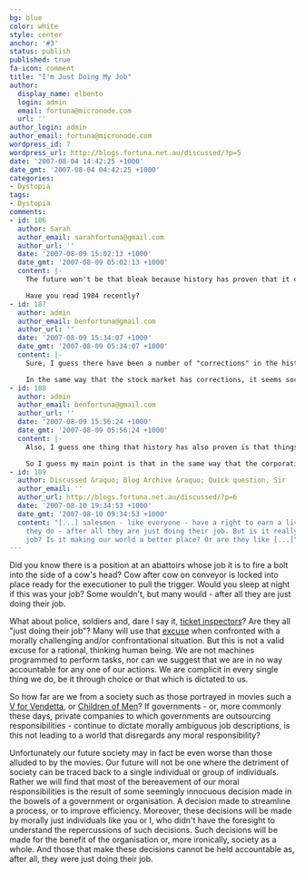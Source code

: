 ```yaml
---
bg: blue
color: white
style: center
anchor: '#3'
status: publish
published: true
fa-icon: comment
title: "I'm Just Doing My Job"
author:
  display_name: elbento
  login: admin
  email: fortuna@micronode.com
  url: ''
author_login: admin
author_email: fortuna@micronode.com
wordpress_id: 7
wordpress_url: http://blogs.fortuna.net.au/discussed/?p=5
date: '2007-08-04 14:42:25 +1000'
date_gmt: '2007-08-04 04:42:25 +1000'
categories:
- Dystopia
tags:
- Dystopia
comments:
- id: 186
  author: Sarah
  author_email: sarahfortuna@gmail.com
  author_url: ''
  date: '2007-08-09 15:02:13 +1000'
  date_gmt: '2007-08-09 05:02:13 +1000'
  content: |-
    The future won't be that bleak because history has proven that it can get pretty bloody close to the situation you're descibing and atrocities can happen but humanity brings us back from the brink.

    Have you read 1984 recently?
- id: 187
  author: admin
  author_email: benfortuna@gmail.com
  author_url: ''
  date: '2007-08-09 15:34:07 +1000'
  date_gmt: '2007-08-09 05:34:07 +1000'
  content: |-
    Sure, I guess there have been a number of "corrections" in the history of our society, but the events leading up to these corrections certainly aren't the proudest of moments in mankind's history (Spanish Inquisition, Hitler, etc).

    In the same way that the stock market has corrections, it seems society needs to crash in some way for humanity to rise to the top again. I suspect we are on the rise to another peak before the next crash sometime in the future..
- id: 188
  author: admin
  author_email: benfortuna@gmail.com
  author_url: ''
  date: '2007-08-09 15:56:24 +1000'
  date_gmt: '2007-08-09 05:56:24 +1000'
  content: |-
    Also, I guess one thing that history has also proven is that things can get out of hand very easily, and typically not as the result of any one individual (Hitler could not have achieved what he did without help - both complicit and indirect).

    So I guess my main point is that in the same way that the corporations can be labelled as having psychotic behaviour - purely through the collective actions of a group of people, so too can society lead in directions no-one really intended, purely through the combined actions of individuals.
- id: 189
  author: Discussed &raquo; Blog Archive &raquo; Quick question, Sir
  author_email: ''
  author_url: http://blogs.fortuna.net.au/discussed/?p=6
  date: '2007-08-10 19:34:53 +1000'
  date_gmt: '2007-08-10 09:34:53 +1000'
  content: "[...] salesmen - like everyone - have a right to earn a living doing what
    they do - after all they are just doing their job. But is it really a necessary
    job? Is it making our world a better place? Or are they like [...]"
---
```


Did you know there is a position at an abattoirs whose job it is to fire a bolt into the side of a cow's head? Cow after cow on conveyor is locked into place ready for the executioner to pull the trigger. Would you sleep at night if this was your job? Some wouldn't, but many would - after all they are just doing their job.

What about police, soldiers and, dare I say it, [ticket inspectors]? Are they all "just doing their job"? Many will use that [excuse] when confronted with a morally challenging and/or confrontational situation. But this is not a valid excuse for a rational, thinking human being. We are not machines programmed to perform tasks, nor can we suggest that we are in no way accountable for any one of our actions. We are complicit in every single thing we do, be it through choice or that which is dictated to us.

So how far are we from a society such as those portrayed in movies such a [V for Vendetta], or [Children of Men]? If governments - or, more commonly these days, private companies to which governments are outsourcing responsibilities - continue to dictate morally ambiguous job descriptions, is this not leading to a world that disregards any moral responsibility?

Unfortunately our future society may in fact be even worse than those alluded to by the movies. Our future will not be one where the detriment of society can be traced back to a single individual or group of individuals. Rather we will find that most of the bereavement of our moral responsibilities is the result of some seemingly innocuous decision made in the bowels of a government or organisation. A decision made to streamline a process, or to improve efficiency. Moreover, these decisions will be made by morally just individuals like you or I, who didn't have the foresight to understand the repercussions of such decisions. Such decisions will be made for the benefit of the organisation or, more ironically, society as a whole. And those that make these decisions cannot be held accountable as, after all, they were just doing their job.

[ticket inspectors]: http://blogs.fortuna.net.au/discussed/?p=4
[V for Vendetta]: http://www.imdb.com/title/tt0434409/
[Children of Men]: http://www.imdb.com/title/tt0206634/
[excuse]: http://www.elharo.com/journal/job.html
